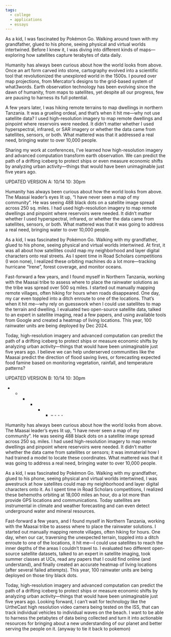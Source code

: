 ```yaml
---
tags:
  - college
  - applications
  - essays
---
```



As a kid, I was fascinated by Pokémon Go. Walking around town with my grandfather, glued to his phone, seeing physical and virtual worlds intertwined. Before I knew it, I was diving into different kinds of maps—exploring how satellites capture terabytes of data daily.

Humanity has always been curious about how the world looks from above. Once an art form carved into stone, cartography evolved into a scientific tool that revolutionized the unexplored world in the 1500s. I poured over map projections, from Mercator’s designs to the grid-based system of what3words. Earth observation technology has been evolving since the dawn of humanity, from maps to satellites, yet despite all our progress, few are pausing to harness its full potential.

A few years later, I was hiking remote terrains to map dwellings in northern Tanzania. It was a grueling ordeal, and that’s when it hit me—why not use satellite data? I used high-resolution imagery to map remote dwellings and pinpoint where reservoirs were needed. It didn’t matter whether I used hyperspectral, infrared, or SAR imagery or whether the data came from satellites, sensors, or both. What mattered was that it addressed a real need, bringing water to over 10,000 people.

Sharing my work at conferences, I’ve learned how high-resolution imagery and advanced computation transform earth observation. We can predict the path of a drifting iceberg to protect ships or even measure economic shifts by analyzing urban activity—things that would have been unimaginable just five years ago.




UPDATED VERSION A: 10/14 10: 30pm

Humanity has always been curious about how the world looks from above. The Maasai leader’s eyes lit up, “I have never seen a map of my community”. He was seeing 488 black dots on a satellite image spread across 250 sq. miles. I had used high-resolution imagery to map remote dwellings and pinpoint where reservoirs were needed. It didn’t matter whether I used hyperspectral, infrared, or whether the data came from satellites, sensors, or both. What mattered was that it was going to address a real need, bringing water to over 10,000 people.

As a kid, I was fascinated by Pokémon Go. Walking with my grandfather, glued to his phone, seeing physical and virtual worlds intertwined. At first, it was all about how satellites could map my neighborhood and layer digital characters onto real streets. As I spent time in Road Scholars competitions (I won none), I realized these orbiting machines do a lot more—tracking hurricane “Irene”, forest coverage, and monitor oceans.

Fast-forward a few years, and I found myself in Northern Tanzania, working with the Maasai tribe to assess where to place the rainwater solutions as the tribe was spread over 500 sq miles. I started out manually mapping remote villages, often hiking for hours when roads disappeared. One day, my car even toppled into a ditch enroute to one of the locations. That’s when it hit me—why rely on guesswork when I could use satellites to map the terrain and dwelling. I evaluated two open-source satellite data, talked to an expert in satellite imaging, read a few papers, and using available tools from Google and created a heatmap of living locations. This year, 100 rainwater units are being deployed by Dec 2024.

Today, high-resolution imagery and advanced computation can predict the path of a drifting iceberg to protect ships or measure economic shifts by analyzing urban activity—things that would have been unimaginable just five years ago. I believe we can help underserved communities like the Maasai predict the direction of flood saving lives, or forecasting expected food famine based on monitoring vegetation, rainfall, and temperature patterns?



UPDATED VERSION B: 10/14 10: 30pm
-  - - - - - – - - -

Humanity has always been curious about how the world looks from above. The Maasai leader’s eyes lit up, “I have never seen a map of my community”. He was seeing 488 black dots on a satellite image spread across 250 sq. miles. I had used high-resolution imagery to map remote dwellings and pinpoint where reservoirs were needed. It didn’t matter whether the data came from satellites or sensors; it was immaterial how I had trained a model to locate these coordinates. What mattered was that it was going to address a real need, bringing water to over 10,000 people.

As a kid, I was fascinated by Pokémon Go. Walking with my grandfather, glued to his phone, seeing physical and virtual worlds intertwined, I was awestruck at how satellites could map my neighborhood and layer digital characters onto it. As I spent time in Road Scholars competitions, I realized these behemoths orbiting at 18,000 miles an hour, do a lot more than provide GPS locations and communications. Today satellites are instrumental in climate and weather forecasting and can even detect underground water and mineral resources. 

Fast-forward a few years, and I found myself in Northern Tanzania, working with the Maasai tribe to assess where to place the rainwater solutions. I started out manually mapping remote villages, often hiking for hours. One day, when our car, traversing the unexpected terrain, toppled into a ditch enroute to one of the locations, it hit me—I could use satellites to reach the inner depths of the areas I couldn’t travel to. I evaluated two different open-source satellite datasets, talked to an expert in satellite imaging, took summer classes at UCs, read any papers that I could find online (and understand), and finally created an accurate heatmap of living locations (after several failed attempts). This year, 100 rainwater units are being deployed on those tiny black dots.

Today, high-resolution imagery and advanced computation can predict the path of a drifting iceberg to protect ships or measure economic shifts by analyzing urban activity—things that would have been unimaginable just five years ago. Looking forward, I can’t wait for technology like the UrtheCast high resolution video camera being tested on the ISS, that can track individual vehicles to individual waves on the beach. I want to be able to harness the petabytes of data being collected and turn it into actionable resources for bringing about a new understanding of our planet and better serving the people on it. 
(anyway to tie it back to pokemon)
